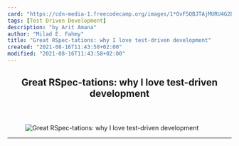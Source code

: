```yaml
---
card: "https://cdn-media-1.freecodecamp.org/images/1*OvF5QBJTAjMURU4G2BSWNA.jpeg"
tags: [Test Driven Development]
description: "by Arit Amana"
author: "Milad E. Fahmy"
title: "Great RSpec-tations: why I love test-driven development"
created: "2021-08-16T11:43:58+02:00"
modified: "2021-08-16T11:43:58+02:00"
---
```

<div class="site-wrapper">
<main id="site-main" class="site-main outer">
<div class="inner">
<article class="post-full post tag-test-driven-development tag-ruby-on-rails tag-women-in-tech tag-technology tag-programming ">
<header class="post-full-header">
<h1 class="post-full-title">Great RSpec-tations: why I love test-driven development</h1>
</header>
<figure class="post-full-image">
<picture>
<source media="(max-width: 700px)" sizes="1px" srcset="data:image/gif;base64,R0lGODlhAQABAIAAAAAAAP///yH5BAEAAAAALAAAAAABAAEAAAIBRAA7 1w">
<source media="(min-width: 701px)" sizes="(max-width: 800px) 400px,
(max-width: 1170px) 700px,
1400px" srcset="https://cdn-media-1.freecodecamp.org/images/1*OvF5QBJTAjMURU4G2BSWNA.jpeg 300w,
https://cdn-media-1.freecodecamp.org/images/1*OvF5QBJTAjMURU4G2BSWNA.jpeg 600w,
https://cdn-media-1.freecodecamp.org/images/1*OvF5QBJTAjMURU4G2BSWNA.jpeg 1000w,
https://cdn-media-1.freecodecamp.org/images/1*OvF5QBJTAjMURU4G2BSWNA.jpeg 2000w">
<img onerror="this.style.display='none'" src="https://cdn-media-1.freecodecamp.org/images/1*OvF5QBJTAjMURU4G2BSWNA.jpeg" alt="Great RSpec-tations: why I love test-driven development">
</picture>
</figure>
<section class="post-full-content">
<div class="post-content medium-migrated-article">
</div>
<hr>
</section>
</article>
</div>
</main>
</div>
<!-- Google Tag Manager (noscript) -->
<!-- End Google Tag Manager (noscript) -->
